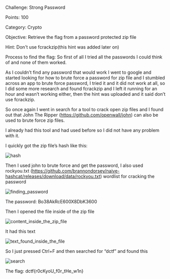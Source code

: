 Challenge: Strong Password

Points: 100

Category: Crypto

Objective: Retrieve the flag from a password protected zip file

Hint: Don't use fcrackzip(this hint was added later on)


Process to find the flag: So first of all I tried all the passwords I could think of and none of them worked.

As I couldn’t find any password that would work I went to google and started looking for how to brute force a password for zip file and I stumbled across an app to brute force password, I tried it and it did not work at all, so I did some more research and found fcrackzip and I left it running for an hour and wasn’t working either, then the hint was uploaded and it said don’t use fcrackzip.

So once again I went in search for a tool to crack open zip files and I found out that John The Ripper (https://github.com/openwall/john) can also be used to brute force zip files.

I already had this tool and had used before so I did not have any problem with it.

I quickly got the zip file’s hash like this:

![hash](https://github.com/thirty2/CTF-Writeups/blob/master/2021/dCTF/crypto/Strong-password/hash.png)

Then I used john to brute force and get the password, I also used rockyou.txt (https://github.com/brannondorsey/naive-hashcat/releases/download/data/rockyou.txt) wordlist for cracking the password

![finding_password](https://github.com/thirty2/CTF-Writeups/blob/master/2021/dCTF/crypto/Strong-password/find_password.png)

The password: Bo38AkRcE600X8DbK3600

Then I opened the file inside of the zip file 

![content_inside_the_zip_file](https://github.com/thirty2/CTF-Writeups/blob/master/2021/dCTF/crypto/Strong-password/content.png)

It had this text

![text_found_inside_the_file](https://github.com/thirty2/CTF-Writeups/blob/master/2021/dCTF/crypto/Strong-password/text.png)

So I just pressed Ctrl+F and then searched for “dctf” and found this

![search](https://github.com/thirty2/CTF-Writeups/blob/master/2021/dCTF/crypto/Strong-password/search.png)

The flag: dctf{r0cKyoU_f0r_tHe_w1n}
